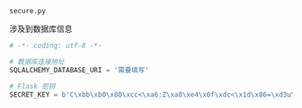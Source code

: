 `secure.py`

涉及到数据库信息

```python
# -*- coding: utf-8 -*-

# 数据库连接地址
SQLALCHEMY_DATABASE_URI = '需要填写'

# Flask 密钥
SECRET_KEY = b'C\xbb\xb0\x80\xcc<\xa6:Z\xa8\xe4\x0f\xdc<\x1d\x86=\xd3u\xcfg\x1aZ\x89'
```